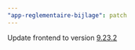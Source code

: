 ```yaml
---
"app-reglementaire-bijlage": patch
---
```


Update frontend to version [9.23.2](https://github.com/lblod/frontend-reglementaire-bijlage/releases/tag/v9.23.2)
